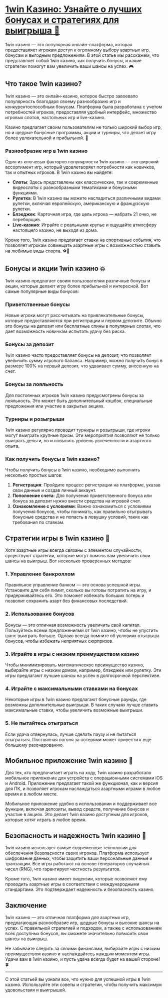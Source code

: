 # [1win Казино: Узнайте о лучших бонусах и стратегиях для выигрыша 🎰](https://brandplay.link/9sD8CZLQ)

1win казино — это популярная онлайн-платформа, которая предоставляет игрокам доступ к огромному выбору азартных игр, бонусам и выгодным предложениям. В этой статье мы расскажем, что представляет собой 1win казино, как получить бонусы, и какие стратегии помогут вам увеличить ваши шансы на успех. 🎮

## Что такое 1win казино?

1win казино — это онлайн-казино, которое быстро завоевало популярность благодаря своему разнообразию игр и конкурентоспособным бонусам. Платформа была разработана с учетом потребностей игроков, предоставляя удобный интерфейс, множество игровых слотов, настольных игр и live-казино.

Казино предлагает своим пользователям не только широкий выбор игр, но и щедрые бонусные программы, акции и турниры, что делает игру более увлекательной и прибыльной. 🌟

### Разнообразие игр в 1win казино

Один из ключевых факторов популярности 1win казино — это широкий ассортимент игр, который удовлетворяет потребности как новичков, так и опытных игроков. В 1win казино вы найдете:

* **Слоты**: Здесь представлены как классические, так и современные видеослоты с разнообразными тематиками и бонусными функциями.
* **Рулетка**: В 1win казино вы можете насладиться различными видами рулетки, включая европейскую, американскую и французскую рулетки.
* **Блэкджек**: Карточная игра, где цель игрока — набрать 21 очко, не переборщив.
* **Live-казино**: Играйте с реальными крупье и ощущайте атмосферу настоящего казино, не выходя из дома.

Кроме того, 1win казино предлагает ставки на спортивные события, что позволяет игрокам совмещать азартные игры с возможностью ставить на любимые виды спорта. ⚽🏀

## Бонусы и акции 1win казино 💥

1win казино предлагает своим пользователям различные бонусы и акции, которые делают игру более прибыльной и интересной. Вот самые популярные виды бонусов:

### Приветственные бонусы

Новые игроки могут рассчитывать на привлекательные бонусы, которые предоставляются при регистрации и первом депозите. Обычно это бонусы на депозит или бесплатные спины в популярных слотах, что дает возможность новичкам испытать удачу без риска.

### Бонусы за депозит

1win казино часто предоставляет бонусы на депозит, что позволяет увеличить сумму игрового баланса. Например, можно получить бонус в размере 100% на первый депозит, что удваивает сумму, внесенную на счет.

### Бонусы за лояльность

Для постоянных игроков 1win казино предусмотрены бонусы за лояльность. Это может быть дополнительный кэшбэк, специальные предложения или участие в закрытых акциях.

### Турниры и розыгрыши

1win казино регулярно проводит турниры и розыгрыши, где игроки могут выиграть крупные призы. Эти мероприятия позволяют не только выиграть деньги, но и повысить уровень увлеченности и азартного опыта.

### Как получить бонусы в 1win казино?

Чтобы получить бонусы в 1win казино, необходимо выполнить несколько простых шагов:

1. **Регистрация**: Пройдите процесс регистрации на платформе, указав свои данные и создав личный аккаунт.
2. **Пополнение счета**: Для получения приветственного бонуса или бонуса за депозит нужно внести средства на игровой счет.
3. **Ознакомление с условиями**: Важно ознакомиться с условиями получения бонусов, чтобы понимать, как правильно отыгрывать бонусные средства и не попасть в ловушку условий, таких как требования по ставкам.

## Стратегии игры в 1win казино 🧠

Хотя азартные игры всегда связаны с элементом случайности, существуют стратегии, которые могут помочь вам увеличить свои шансы на выигрыш. Вот несколько проверенных методов:

### 1. Управление банкроллом

Правильное управление банком — это основа успешной игры. Установите для себя лимит, сколько вы готовы потратить на игру, и придерживайтесь его. Это поможет избежать больших потерь и позволит сохранить азарт без финансовых последствий.

### 2. Использование бонусов

Бонусы — это отличная возможность увеличить свой капитал. Пользуйтесь всеми предложениями от 1win казино, чтобы не упустить шанс выиграть больше. Однако всегда помните об условиях отыгрыша бонусов, чтобы избежать неприятных сюрпризов.

### 3. Играйте в игры с низким преимуществом казино

Чтобы минимизировать математическое преимущество казино, выбирайте игры с низким домом, например, блэкджек или рулетку. Эти игры предлагают лучшие шансы на успех в долгосрочной перспективе.

### 4. Играйте с максимальными ставками на бонусах

Некоторые игры в 1win казино предлагают бонусные раунды, где возможны дополнительные выигрыши. В таких случаях лучше ставить максимальные ставки, чтобы увеличить возможные выигрыши.

### 5. Не пытайтесь отыграться

Если удача отвернулась, лучше сделать паузу и не пытаться отыграться. Постоянная погоня за потерями может привести к еще большему разочарованию.

## Мобильное приложение 1win казино 📱

Для тех, кто предпочитает играть на ходу, 1win казино разработало мобильное приложение для устройств с операционными системами iOS и Android. Приложение предлагает такой же функционал, как и версия для ПК, и позволяет игрокам наслаждаться азартными играми в любое время и в любом месте.

Мобильное приложение удобно в использовании и поддерживает все функции, включая депозиты, вывод средств, получение бонусов и участие в акциях. Это делает 1win казино доступным для игроков, которые хотят играть в любое время.

## Безопасность и надежность 1win казино 🔐

1win казино использует самые современные технологии для обеспечения безопасности своих игроков. Платформа использует шифрование данных, чтобы защитить ваши персональные данные и транзакции. Все игры работают на основе генераторов случайных чисел (RNG), что гарантирует честность результатов.

Кроме того, 1win казино имеет лицензии, которые позволяют ему проводить азартные игры в соответствии с международными стандартами. Это подтверждает надежность и безопасность казино.

## Заключение

1win казино — это отличная платформа для азартных игр, предлагающая разнообразие игр, щедрые бонусы и высокие шансы на успех. С правильной стратегией и подходом, а также с использованием всех доступных бонусов, вы сможете значительно повысить свои шансы на выигрыш.

Не забывайте следить за своими финансами, выбирайте игры с низким преимуществом казино и наслаждайтесь каждым моментом игры. Удачи вам в 1win казино, и пусть удача всегда будет на вашей стороне! 🍀

***

С этой статьей вы узнали все, что нужно для успешной игры в 1win казино. Используйте эти советы и стратегии, чтобы получить максимум удовольствия и выигрышей.
